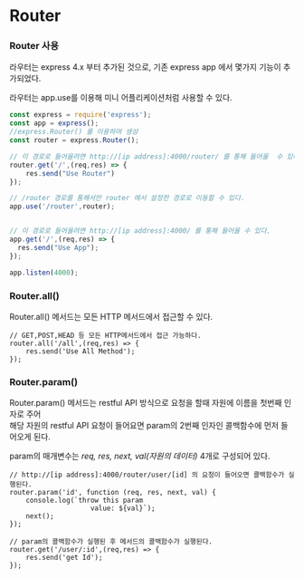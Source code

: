 # Router

### Router 사용

라우터는 express 4.x 부터 추가된 것으로, 기존 express app 에서 몇가지 기능이 추가되었다.

라우터는 app.use를 이용해 미니 어플리케이션처럼 사용할 수 있다.

```javascript
const express = require('express');
const app = express();
//express.Router() 를 이용하여 생성
const router = express.Router();

// 이 경로로 들어올려면 http://[ip address]:4000/router/ 를 통해 들어올  수 있다.
router.get('/',(req,res) => {
    res.send("Use Router")
});

// /router 경로를 통해서만 router 에서 설정한 경로로 이동할 수 있다.
app.use('/router',router);


// 이 경로로 들어올려면 http://[ip address]:4000/ 를 통해 들어올 수 있다.
app.get('/',(req,res) => {
  res.send("Use App");
});

app.listen(4000);
```

### Router.all()

Router.all() 메서드는 모든 HTTP 메서드에서 접근할 수 있다.

```
// GET,POST,HEAD 등 모든 HTTP메서드에서 접근 가능하다.
router.all('/all',(req,res) => {
    res.send('Use All Method');
});
```

### Router.param()

Router.param() 메서드는 restful API 방식으로 요청을 할때 자원에 이름을 첫번째 인자로 주어<br>
해당 자원의 restful API 요청이 들어요면 param의 2번째 인자인 콜백함수에 먼저 들어오게 된다.

param의 매개변수는 _req, res, next, val(자원의 데이터)_ 4개로 구성되어 있다.

```
// http://[ip address]:4000/router/user/[id] 의 요청이 들어오면 콜백함수가 실행된다.
router.param('id', function (req, res, next, val) {
    console.log(`throw this param 
                    value: ${val}`);
    next();
});

// param의 콜백함수가 실행된 후 메서드의 콜백함수가 실행된다.
router.get('/user/:id',(req,res) => {
    res.send('get Id');
});
```

